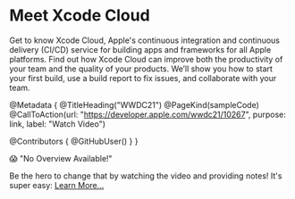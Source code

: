 # Meet Xcode Cloud

Get to know Xcode Cloud, Apple's continuous integration and continuous delivery (CI/CD) service for building apps and frameworks for all Apple platforms. Find out how Xcode Cloud can improve both the productivity of your team and the quality of your products. We’ll show you how to start your first build, use a build report to fix issues, and collaborate with your team.

@Metadata {
   @TitleHeading("WWDC21")
   @PageKind(sampleCode)
   @CallToAction(url: "https://developer.apple.com/wwdc21/10267", purpose: link, label: "Watch Video")

   @Contributors {
      @GitHubUser(<replace this with your GitHub handle>)
   }
}

😱 "No Overview Available!"

Be the hero to change that by watching the video and providing notes! It's super easy:
 [Learn More…](https://wwdcnotes.github.io/WWDCNotes/documentation/wwdcnotes/contributing)
